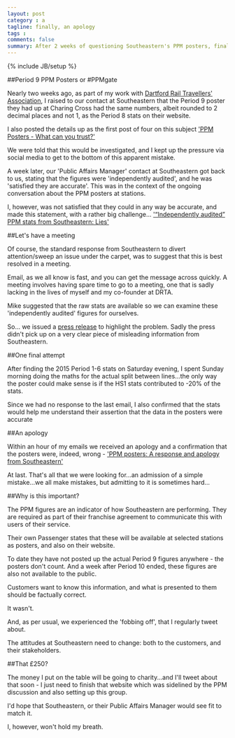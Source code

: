 ```yaml
---
layout: post
category : a
tagline: finally, an apology
tags : 
comments: false
summary: After 2 weeks of questioning Southeastern's PPM posters, finally they acknowledged they're wrong and apologised
---
```


{% include JB/setup %}

##Period 9 PPM Posters or #PPMgate

Nearly two weeks ago, as part of my work with [Dartford Rail Travellers' Association](http://www.drta.org.uk), I raised to our contact at Southeastern that the Period 9 poster they had up at Charing Cross had the same numbers, albeit rounded to 2 decimal places and not 1, as the Period 8 stats on their website.

I also posted the details up as the first post of four on this subject ['PPM Posters - What can you trust?'](https://www.drta.org.uk/112/ppm-posters-what-can-you-trust/)

We were told that this would be investigated, and I kept up the pressure via social media to get to the bottom of this apparent mistake.

A week later, our 'Public Affairs Manager' contact at Southeastern got back to us, stating that the figures were 'independently audited', and he was 'satisfied they are accurate'.  This was in the context of the ongoing conversation about the PPM posters at stations.

I, however, was not satisfied that they could in any way be accurate, and made this statement, with a rather big challenge... ['“Independently audited” PPM stats from Southeastern: Lies'](https://www.drta.org.uk/119/independently-audited-ppm-stats-from-southeastern-lies/)

##Let's have a meeting

Of course, the standard response from Southeastern to divert attention/sweep an issue under the carpet, was to suggest that this is best resolved in a meeting.

Email, as we all know is fast, and you can get the message across quickly. A meeting involves having spare time to go to a meeting, one that is sadly lacking in the lives of myself and my co-founder at DRTA.

Mike suggested that the raw stats are available so we can examine these 'independently audited' figures for ourselves.

So... we issued a [press release](https://www.drta.org.uk/124/press-release-southeastern-publishing-misleading-public-performance-measurement-ppm-stats/) to highlight the problem.  Sadly the press didn't pick up on a very clear piece of misleading information from Southeastern.

##One final attempt

After finding the 2015 Period 1-6 stats on Saturday evening, I spent Sunday morning doing the maths for the actual split between lines...the only way the poster could make sense is if the HS1 stats contributed to -20% of the stats.

Since we had no response to the last email, I also confirmed that the stats would help me understand their assertion that the data in the posters were accurate

##An apology

Within an hour of my emails we received an apology and a confirmation that the posters were, indeed, wrong - ['PPM posters: A response and apology from Southeastern'](https://www.drta.org.uk/126/ppm-posters-a-response-from-southeastern/)

At last. That's all that we were looking for...an admission of a simple mistake...we all make mistakes, but admitting to it is sometimes hard...

##Why is this important?

The PPM figures are an indicator of how Southeastern are performing. They are required as part of their franchise agreement to communicate this with users of their service.

Their own Passenger states that these will be available at selected stations as posters, and also on their website.

To date they have not posted up the actual Period 9 figures anywhere - the posters don't count. And a week after Period 10 ended, these figures are also not available to the public.

Customers want to know this information, and what is presented to them should be factually correct.

It wasn't.

And, as per usual, we experienced the 'fobbing off', that I regularly tweet about.

The attitudes at Southeastern need to change: both to the customers, and their stakeholders.

##That £250?

The money I put on the table will be going to charity...and I'll tweet about that soon - I just need to finish that website which was sidelined by the PPM discussion and also setting up this group.

I'd hope that Southeastern, or their Public Affairs Manager would see fit to match it.

I, however, won't hold my breath.